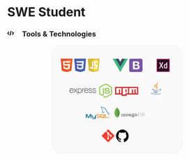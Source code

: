# SWE Student

### <img style="margin-right: 15px; fill:red" src="imgs/coding.svg" alt="HTML"  height="15"/>   Tools & Technologies

<p align="center">
<img style="max-width: 300px" src="imgs/Design.svg" width="300" />

</p>
